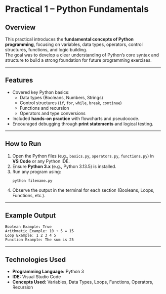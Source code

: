 # Practical 1 – Python Fundamentals

## Overview
This practical introduces the **fundamental concepts of Python programming**, focusing on variables, data types, operators, control structures, functions, and logic building.  
The goal was to develop a clear understanding of Python’s core syntax and structure to build a strong foundation for future programming exercises.

---

## Features
- Covered key Python basics:
  - Data types (Booleans, Numbers, Strings)
  - Control structures (`if`, `for`, `while`, `break`, `continue`)
  - Functions and recursion
  - Operators and type conversions
- Included **hands-on practice** with flowcharts and pseudocode.
- Encouraged debugging through **print statements** and logical testing.

---

## How to Run
1. Open the Python files (e.g., `basics.py`, `operators.py`, `functions.py`) in **VS Code** or any Python IDE.  
2. Ensure **Python 3.x** (e.g., Python 3.13.5) is installed.  
3. Run any program using:
   ```bash
   python filename.py
   ```
4. Observe the output in the terminal for each section (Booleans, Loops, Functions, etc.).

---

## Example Output
```
Boolean Example: True
Arithmetic Example: 10 + 5 = 15
Loop Example: 1 2 3 4 5
Function Example: The sum is 25
```

---

## Technologies Used
- **Programming Language:** Python 3  
- **IDE:** Visual Studio Code  
- **Concepts Used:** Variables, Data Types, Loops, Functions, Operators, Recursion  
